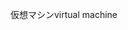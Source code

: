 <span data-ttu-id="3c260-101">仮想マシン</span><span class="sxs-lookup"><span data-stu-id="3c260-101">virtual machine</span></span>